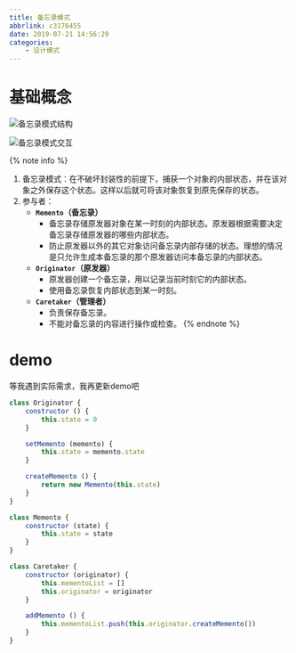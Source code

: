 ```yaml
---
title: 备忘录模式
abbrlink: c3176455
date: 2019-07-21 14:56:29
categories:
    - 设计模式
---
```


# 基础概念

![备忘录模式结构](https://blog-images-1258719270.cos.ap-shanghai.myqcloud.com/%E8%AE%BE%E8%AE%A1%E6%A8%A1%E5%BC%8F/%E5%A4%87%E5%BF%98%E5%BD%95%E6%A8%A1%E5%BC%8F/%E5%A4%87%E5%BF%98%E5%BD%95%E6%A8%A1%E5%BC%8F%E7%BB%93%E6%9E%84.png)

![备忘录模式交互](https://blog-images-1258719270.cos.ap-shanghai.myqcloud.com/%E8%AE%BE%E8%AE%A1%E6%A8%A1%E5%BC%8F/%E5%A4%87%E5%BF%98%E5%BD%95%E6%A8%A1%E5%BC%8F/%E5%A4%87%E5%BF%98%E5%BD%95%E6%A8%A1%E5%BC%8F%E4%BA%A4%E4%BA%92.png)

{% note info %}
1. 备忘录模式：在不破坏封装性的前提下，捕获一个对象的内部状态，并在该对象之外保存这个状态。这样以后就可将该对象恢复到原先保存的状态。
2. 参与者：
    - **`Memento`（备忘录）**
        - 备忘录存储原发器对象在某一时刻的内部状态。原发器根据需要决定备忘录存储原发器的哪些内部状态。
        - 防止原发器以外的其它对象访问备忘录内部存储的状态。理想的情况是只允许生成本备忘录的那个原发器访问本备忘录的内部状态。
    - **`Originator`（原发器）**
        - 原发器创建一个备忘录，用以记录当前时刻它的内部状态。
        - 使用备忘录恢复内部状态到某一时刻。
    - **`Caretaker`（管理者）**
        - 负责保存备忘录。
        - 不能对备忘录的内容进行操作或检查。
{% endnote %}

# demo

等我遇到实际需求，我再更新demo吧

```js
class Originator {
    constructor () {
        this.state = 0
    }

    setMemento (memento) {
        this.state = memento.state
    }

    createMemento () {
        return new Memento(this.state)
    }
}

class Memento {
    constructor (state) {
        this.state = state
    }
}

class Caretaker {
    constructor (originator) {
        this.mementoList = []
        this.originator = originator
    }

    addMemento () {
        this.mementoList.push(this.originator.createMemento())
    }
}
```
